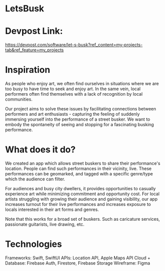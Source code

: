 # LetsBusk

# Devpost Link:
https://devpost.com/software/let-s-busk?ref_content=my-projects-tab&ref_feature=my_projects

# Inspiration
As people who enjoy art, we often find ourselves in situations where we are too busy to have time to seek and enjoy art. In the same vein, local performers often find themselves with a lack of recognition by local communities.

Our project aims to solve these issues by facilitating connections between performers and art enthusiasts - capturing the feeling of suddenly immersing yourself into the performance of a street busker. We want to embody the spontaneity of seeing and stopping for a fascinating busking performance.

# What does it do?
We created an app which allows street buskers to share their performance's location. People can find such performances in their vicinity, live. These performances can be geomarked, and tagged with a specific genre/type which the audience can filter.

For audiences and busy city dwellers, it provides opportunities to casually experience art while minimizing commitment and opportunity cost. For local artists struggling with growing their audience and gaining visibility, our app increases turnout for their live performances and increases exposure to locals interested in their art forms and genres.

Note that this works for a broad set of buskers. Such as caricature services, passionate guitarists, live drawing, etc.

# Technologies

Frameworks: Swift, SwiftUI
APIs: Location API, Apple Maps API
Cloud + Database: Firebase Auth, Firestore, Firebase Storage
Wireframe: Figma

